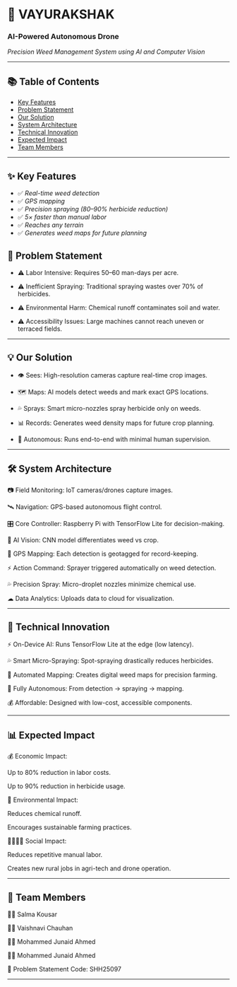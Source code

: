 

# 🌿 VAYURAKSHAK
### AI-Powered Autonomous Drone  
*Precision Weed Management System using AI and Computer Vision*

---

## 📚 Table of Contents
- [Key Features](#-key-features)
- [Problem Statement](#-problem-statement)
- [Our Solution](#-our-solution)
- [System Architecture](#-system-architecture)
- [Technical Innovation](#-technical-innovation)
- [Expected Impact](#-expected-impact)
- [Team Members](#-team-members)



---

## ✨ Key Features  
- ✅ *Real-time weed detection*  
- ✅ *GPS mapping*  
- ✅ *Precision spraying (80–90% herbicide reduction)*  
- ✅ *5× faster than manual labor*  
- ✅ *Reaches any terrain*  
- ✅ *Generates weed maps for future planning*

## 🎯 Problem Statement

- ⚠ Labor Intensive: Requires 50–60 man-days per acre.

- ⚠ Inefficient Spraying: Traditional spraying wastes over 70% of herbicides.

- ⚠ Environmental Harm: Chemical runoff contaminates soil and water.

- ⚠ Accessibility Issues: Large machines cannot reach uneven or terraced fields.



---

## 💡 Our Solution

- 👁 Sees: High-resolution cameras capture real-time crop images.

- 🗺 Maps: AI models detect weeds and mark exact GPS locations.

- 💦 Sprays: Smart micro-nozzles spray herbicide only on weeds.

- 📊 Records: Generates weed density maps for future crop planning.

- 🤖 Autonomous: Runs end-to-end with minimal human supervision.



---

## 🛠 System Architecture

📷 Field Monitoring: IoT cameras/drones capture images.

🛰 Navigation: GPS-based autonomous flight control.

🎛 Core Controller: Raspberry Pi with TensorFlow Lite for decision-making.

🧠 AI Vision: CNN model differentiates weed vs crop.

📍 GPS Mapping: Each detection is geotagged for record-keeping.

⚡ Action Command: Sprayer triggered automatically on weed detection.

💦 Precision Spray: Micro-droplet nozzles minimize chemical use.

☁ Data Analytics: Uploads data to cloud for visualization.



---

## 🔬 Technical Innovation

⚡ On-Device AI: Runs TensorFlow Lite at the edge (low latency).

💦 Smart Micro-Spraying: Spot-spraying drastically reduces herbicides.

📍 Automated Mapping: Creates digital weed maps for precision farming.

🤖 Fully Autonomous: From detection → spraying → mapping.

💰 Affordable: Designed with low-cost, accessible components.



---

## 📊 Expected Impact

💰 Economic Impact:

Up to 80% reduction in labor costs.

Up to 90% reduction in herbicide usage.


🌱 Environmental Impact:

Reduces chemical runoff.

Encourages sustainable farming practices.


👨‍👩‍👧‍👦 Social Impact:

Reduces repetitive manual labor.

Creates new rural jobs in agri-tech and drone operation.




---

## 👥 Team Members

👩‍💻 Salma Kousar

👩‍💻 Vaishnavi Chauhan

👨‍💻 Mohammed Junaid Ahmed

👨‍💻 Mohammed Junaid Ahmed


📌 Problem Statement Code: SHH25097


---

